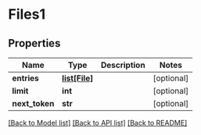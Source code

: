 # Files1

## Properties
Name | Type | Description | Notes
------------ | ------------- | ------------- | -------------
**entries** | [**list[File]**](File.md) |  | [optional] 
**limit** | **int** |  | [optional] 
**next_token** | **str** |  | [optional] 

[[Back to Model list]](../README.md#documentation-for-models) [[Back to API list]](../README.md#documentation-for-api-endpoints) [[Back to README]](../README.md)


